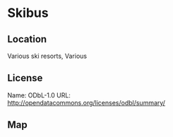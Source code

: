 # Skibus
    
## Location

Various ski resorts, Various 

## License

Name: ODbL-1.0
URL: http://opendatacommons.org/licenses/odbl/summary/

## Map

<WorldMap topic="public-transport/rtfs-rt/Skibus/vehicle_positions/#" />
